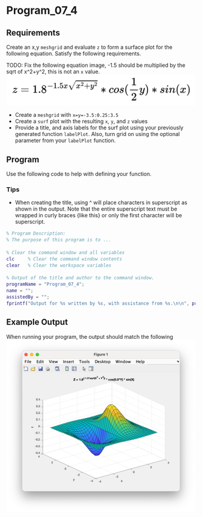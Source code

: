 # Program\_07\_4
## Requirements
Create an x,y `meshgrid` and evaluate `z` to form a surface plot for the following equation. Satisfy the following requirements.

TODO: Fix the following equation image, -1.5 should be multiplied by the sqrt of x^2+y^2, this is not an `x` value.
![Program_07_4_Equation.png](images/Program_07_4_Equation.png)
* Create a `meshgrid` with `x=y=-3.5:0.25:3.5`
* Create a `surf` plot with the resulting `x`, `y`, and `z` values
* Provide a title, and axis labels for the surf plot using your previously generated function `labelPlot`. Also, turn grid on using the optional parameter from your `labelPlot` function.

## Program
Use the following code to help with defining your function.
### Tips
* When creating the title, using ^ will place characters in superscript as shown in the output. Note that the entire superscript text must be wrapped in curly braces {like this} or only the first character will be superscript.

```Matlab
% Program Description:
% The purpose of this program is to ...

% Clear the command window and all variables
clc     % Clear the command window contents
clear   % Clear the workspace variables

% Output of the title and author to the command window.
programName = "Program_07_4";
name = "";
assistedBy = "";
fprintf("Output for %s written by %s, with assistance from %s.\n\n", programName, name, assistedBy)

```
## Example Output
When running your program, the output should match the following
![Program_07_4_Figure_1.png](images/Program_07_4_Figure_1.png)
